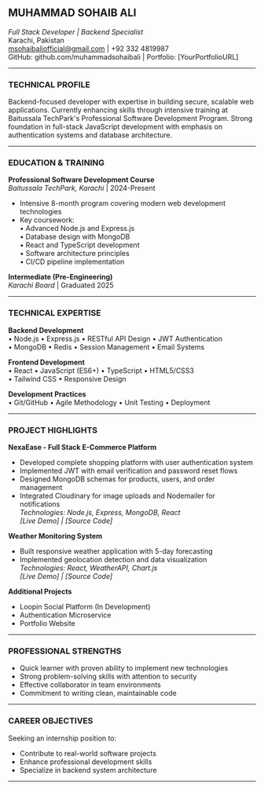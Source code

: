 ## **MUHAMMAD SOHAIB ALI**  
*Full Stack Developer | Backend Specialist*  
Karachi, Pakistan  
msohaibaliofficial@gmail.com | +92 332 4819987  
GitHub: github.com/muhammadsohaibali | Portfolio: [YourPortfolioURL]  

---

### **TECHNICAL PROFILE**  
Backend-focused developer with expertise in building secure, scalable web applications. Currently enhancing skills through intensive training at Baitussala TechPark's Professional Software Development Program. Strong foundation in full-stack JavaScript development with emphasis on authentication systems and database architecture.

---

### **EDUCATION & TRAINING**  
**Professional Software Development Course**  
*Baitussala TechPark, Karachi* | 2024-Present  
- Intensive 8-month program covering modern web development technologies  
- Key coursework:  
  • Advanced Node.js and Express.js  
  • Database design with MongoDB  
  • React and TypeScript development  
  • Software architecture principles  
  • CI/CD pipeline implementation  

**Intermediate (Pre-Engineering)**  
*Karachi Board* | Graduated 2025  

---

### **TECHNICAL EXPERTISE**  
**Backend Development**  
• Node.js • Express.js • RESTful API Design • JWT Authentication  
• MongoDB • Redis • Session Management • Email Systems  

**Frontend Development**  
• React • JavaScript (ES6+) • TypeScript • HTML5/CSS3  
• Tailwind CSS • Responsive Design  

**Development Practices**  
• Git/GitHub • Agile Methodology • Unit Testing • Deployment  

---

### **PROJECT HIGHLIGHTS**  
**NexaEase - Full Stack E-Commerce Platform**  
- Developed complete shopping platform with user authentication system  
- Implemented JWT with email verification and password reset flows  
- Designed MongoDB schemas for products, users, and order management  
- Integrated Cloudinary for image uploads and Nodemailer for notifications  
*Technologies: Node.js, Express, MongoDB, React*  
*[Live Demo] | [Source Code]*  

**Weather Monitoring System**  
- Built responsive weather application with 5-day forecasting  
- Implemented geolocation detection and data visualization  
*Technologies: React, WeatherAPI, Chart.js*  
*[Live Demo] | [Source Code]*  

**Additional Projects**  
- Loopin Social Platform (In Development)  
- Authentication Microservice  
- Portfolio Website  

---

### **PROFESSIONAL STRENGTHS**  
- Quick learner with proven ability to implement new technologies  
- Strong problem-solving skills with attention to security  
- Effective collaborator in team environments  
- Commitment to writing clean, maintainable code  

---

### **CAREER OBJECTIVES**  
Seeking an internship position to:  
- Contribute to real-world software projects  
- Enhance professional development skills  
- Specialize in backend system architecture  

---